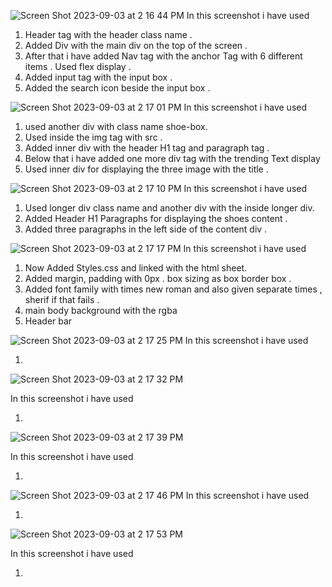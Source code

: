 ![Screen Shot 2023-09-03 at 2 16 44 PM](https://github.com/santosh337/HTML/assets/19283972/f2626c22-827d-461c-9d2c-c4d2954a16b7)
In this screenshot i have used 

1. Header tag with the header class name .
2. Added Div with the main div on the top of the screen .
3. After that i have added Nav tag with the anchor Tag with 6 different items . Used flex display .
4. Added input tag with the input box .
5. Added the search icon beside the input box .

![Screen Shot 2023-09-03 at 2 17 01 PM](https://github.com/santosh337/HTML/assets/19283972/c4a7530a-3d54-470e-978e-9e18db2d80b2)
In this screenshot i have used 

1. used another div with class name shoe-box.
2. Used inside the img tag with src .
3. Added inner div with the header H1 tag and paragraph tag .
4. Below that i have added one more div tag with the trending Text display
5. Used inner div for displaying the three image with the title .  

![Screen Shot 2023-09-03 at 2 17 10 PM](https://github.com/santosh337/HTML/assets/19283972/a695676e-4662-411e-a03f-3b5ceb35291d)
In this screenshot i have used 


1. Used longer div class name and another div with the inside longer div.
2. Added Header H1 Paragraphs for displaying the shoes content .
3. Added three paragraphs in the left side of the content div . 

![Screen Shot 2023-09-03 at 2 17 17 PM](https://github.com/santosh337/HTML/assets/19283972/d41b0f6f-de52-4b21-a305-cac9f2dd4781)
In this screenshot i have used 

1. Now Added Styles.css and linked with the html sheet.
2. Added margin, padding with 0px . box sizing as box border box .
3. Added font family with times new roman and also given separate times , sherif if that fails .
4. main body background with the rgba
5. Header bar



![Screen Shot 2023-09-03 at 2 17 25 PM](https://github.com/santosh337/HTML/assets/19283972/9e57b775-9b0c-4319-8264-a0e36a5cd7c3)
In this screenshot i have used 

1.





![Screen Shot 2023-09-03 at 2 17 32 PM](https://github.com/santosh337/HTML/assets/19283972/49206296-eb12-4af5-8b26-1093d099336f)

In this screenshot i have used 

1. 




![Screen Shot 2023-09-03 at 2 17 39 PM](https://github.com/santosh337/HTML/assets/19283972/49456625-120a-413d-8672-1de95bd6be3f)

In this screenshot i have used 

1. 






![Screen Shot 2023-09-03 at 2 17 46 PM](https://github.com/santosh337/HTML/assets/19283972/26d04353-ce88-4ba4-99b8-270f934385cf)
In this screenshot i have used 

1. 









![Screen Shot 2023-09-03 at 2 17 53 PM](https://github.com/santosh337/HTML/assets/19283972/f40ec97b-a0aa-4004-9c5b-39a3e6f92df2)

In this screenshot i have used 

1. 

